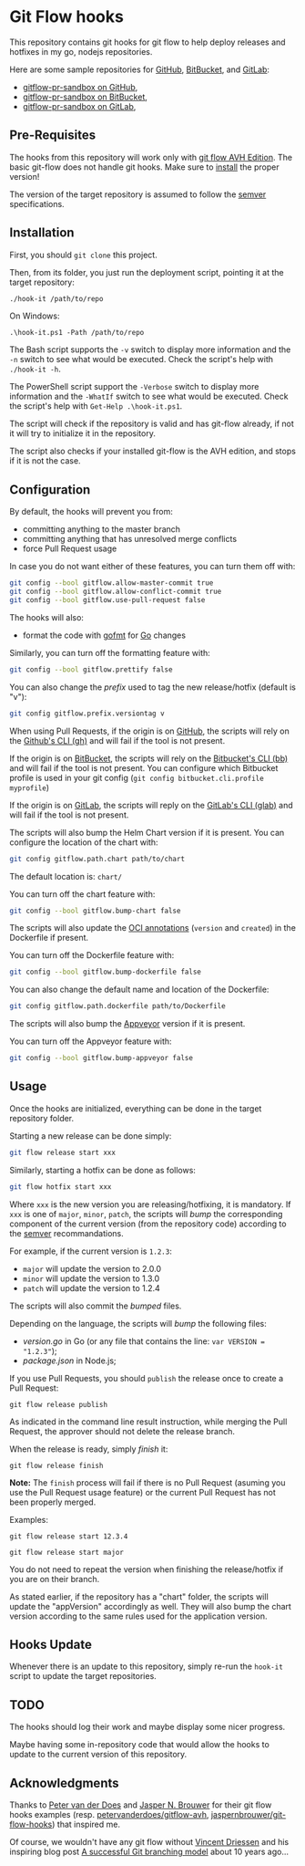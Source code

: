 # Git Flow hooks

This repository contains git hooks for git flow to help deploy releases and hotfixes in my go, nodejs repositories.

Here are some sample repositories for [GitHub](https://github.com), [BitBucket](https://bitbucket.org), and [GitLab](https://gitlab.com):

- [gitflow-pr-sandbox on GitHub](https://github.com/gildas/gitflow-pr-sandbox),
- [gitflow-pr-sandbox on BitBucket](https://bitbucket.org/gildas_cherruel/gitflow-pr-sandbox),
- [gitflow-pr-sandbox on GitLab](https://gitlab.com/gildas_cherruel/gitflow-pr-sandbox),

## Pre-Requisites

The hooks from this repository will work only with [git flow AVH Edition](https://github.com/petervanderdoes/gitflow-avh). The basic git-flow does not handle git hooks. Make sure to [install](https://github.com/petervanderdoes/gitflow-avh/wiki/Installation) the proper version!

The version of the target repository is assumed to follow the [semver](https://semver.org) specifications.

## Installation

First, you should `git clone` this project.

Then, from its folder, you just run the deployment script, pointing it at the target repository:  

```bash
./hook-it /path/to/repo
```  
On Windows:

```posh
.\hook-it.ps1 -Path /path/to/repo
```

The Bash script supports the `-v` switch to display more information and the `-n` switch to see what would be executed. Check the script's help with `./hook-it -h`.

The PowerShell script support the `-Verbose` switch to display more information and the `-WhatIf` switch to see what would be executed. Check the script's help with `Get-Help .\hook-it.ps1`.

The script will check if the repository is valid and has git-flow already, if not it will try to initialize it in the repository.

The script also checks if your installed git-flow is the AVH edition, and stops if it is not the case.

## Configuration

By default, the hooks will prevent you from:

- committing anything to the master branch
- committing anything that has unresolved merge conflicts
- force Pull Request usage

In case you do not want either of these features, you can turn them off with:

```bash
git config --bool gitflow.allow-master-commit true
git config --bool gitflow.allow-conflict-commit true
git config --bool gitflow.use-pull-request false
```

The hooks will also:

- format the code with [gofmt](https://pkg.go.dev/cmd/gofmt) for [Go](https://go.dev) changes

Similarly, you can turn off the formatting feature with:

```bash
git config --bool gitflow.prettify false
```

You can also change the _prefix_ used to tag the new release/hotfix (default is "v"):

```bash
git config gitflow.prefix.versiontag v
```

When using Pull Requests, if the origin is on [GitHub](https://github.com), the scripts will rely on the [Github's CLI (gh)](https://cli.github.com) and will fail if the tool is not present.

If the origin is on [BitBucket](https://bitbucket.org), the scripts will rely on the [Bitbucket's CLI (bb)](https://bitbucket.org/gildas_cherruel/bb) and will fail if the tool is not present. You can configure which Bitbucket profile is used in your git config (`git config bitbucket.cli.profile myprofile`)

If the origin is on [GitLab](https://gitlab.com), the scripts will reply on the [GitLab's CLI (glab)](https://gitlab.com/gitlab-org/cli) and will fail if the tool is not present.

The scripts will also bump the Helm Chart version if it is present. You can configure the location of the chart with:  

```bash
git config gitflow.path.chart path/to/chart
```
The default location is: `chart/`

You can turn off the chart feature with:

```bash
git config --bool gitflow.bump-chart false
```

The scripts will also update the [OCI annotations](https://github.com/opencontainers/image-spec/blob/main/annotations.md) (`version` and `created`) in the Dockerfile if present.

You can turn off the Dockerfile feature with:

```bash
git config --bool gitflow.bump-dockerfile false
```

You can also change the default name and location of the Dockerfile:

```bash
git config gitflow.path.dockerfile path/to/Dockerfile
```

The scripts will also bump the [Appveyor](https://www.appveyor.com) version if it is present.

You can turn off the Appveyor feature with:

```bash
git config --bool gitflow.bump-appveyor false
```


## Usage

Once the hooks are initialized, everything can be done in the target repository folder.

Starting a new release can be done simply:

```bash
git flow release start xxx
```

Similarly, starting a hotfix can be done as follows:

```bash
git flow hotfix start xxx
```

Where `xxx` is the new version you are releasing/hotfixing, it is mandatory. If `xxx` is one of `major`, `minor`, `patch`, the scripts will _bump_ the corresponding component of the current version (from the repository code) according to the [semver](https://semver.org) recommandations.

For example, if the current version is `1.2.3`:

- `major` will update the version to 2.0.0
- `minor` will update the version to 1.3.0
- `patch` will update the version to 1.2.4

The scripts will also commit the _bumped_ files.

Depending on the language, the scripts will _bump_ the following files:

- _version.go_ in Go (or any file that contains the line: `var VERSION = "1.2.3"`);
- _package.json_ in Node.js;

If you use Pull Requests, you should `publish` the release once to create a Pull Request:

```console
git flow release publish
```

As indicated in the command line result instruction, while merging the Pull Request, the approver should not delete the release branch.

When the release is ready, simply _finish_ it:

```console
git flow release finish
```

**Note:** The `finish` process will fail if there is no Pull Request (asuming you use the Pull Request usage feature) or the current Pull Request has not been properly merged.

Examples:

```console
git flow release start 12.3.4
```

```console
git flow release start major
```

You do not need to repeat the version when finishing the release/hotfix if you are on their branch.

As stated earlier, if the repository has a "chart" folder, the scripts will update the "appVersion" accordingly as well.
They will also bump the chart version according to the same rules used for the application version.

## Hooks Update

Whenever there is an update to this repository, simply re-run the `hook-it` script to update the target repositories.

## TODO

The hooks should log their work and maybe display some nicer progress.

Maybe having some in-repository code that would allow the hooks to update to the current version of this repository.

## Acknowledgments

Thanks to [Peter van der Does](https://github.com/petervanderdoes) and [Jasper N. Brouwer](https://github.com/jaspernbrouwer) for their git flow hooks examples (resp. [petervanderdoes/gitflow-avh](https://github.com/petervanderdoes/gitflow-avh), [jaspernbrouwer/git-flow-hooks](https://github.com/jaspernbrouwer/git-flow-hooks)) that inspired me.

Of course, we wouldn't have any git flow without [Vincent Driessen](https://nvie.com/about) and his inspiring blog post [A successful Git branching model](https://nvie.com/posts/a-successful-git-branching-model) about 10 years ago...

